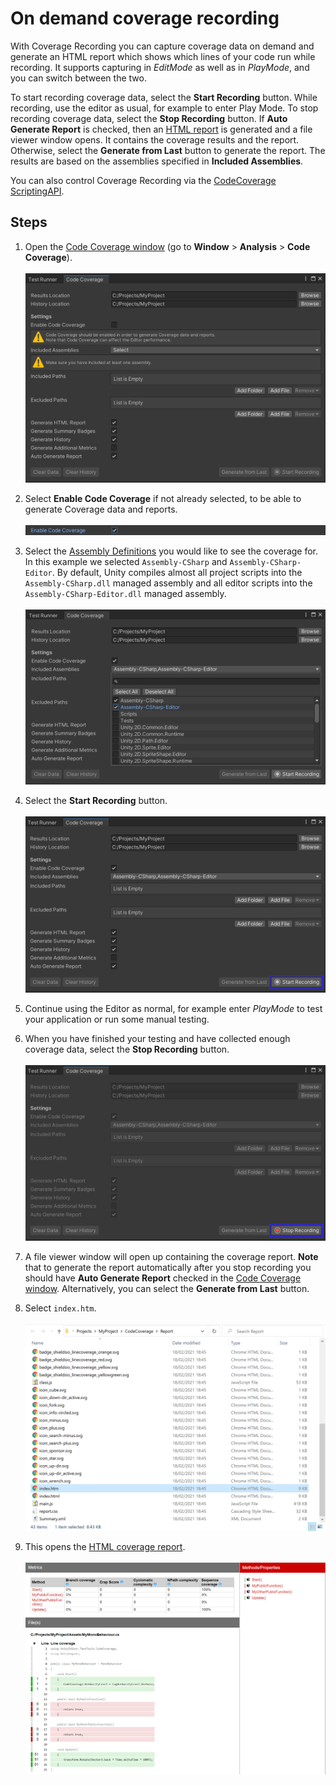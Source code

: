 # On demand coverage recording

With Coverage Recording you can capture coverage data on demand and generate an HTML report which shows which lines of your code run while recording. It supports capturing in _EditMode_ as well as in _PlayMode_, and you can switch between the two.

To start recording coverage data, select the **Start Recording** button. While recording, use the editor as usual, for example to enter Play Mode. To stop recording coverage data, select the **Stop Recording** button. If **Auto Generate Report** is checked, then an [HTML report](HowToInterpretResults.md) is generated and a file viewer window opens. It contains the coverage results and the report. Otherwise, select the **Generate from Last** button to generate the report. The results are based on the assemblies specified in **Included Assemblies**.

You can also control Coverage Recording via the [CodeCoverage ScriptingAPI](https://docs.unity3d.com/Packages/com.unity.testtools.codecoverage@latest/index.html?subfolder=/api/UnityEditor.TestTools.CodeCoverage.CodeCoverage.html).

## Steps

1. Open the [Code Coverage window](CodeCoverageWindow.md) (go to **Window** > **Analysis** > **Code Coverage**).<br/><br/>
![Code Coverage Window](images/using_coverage/open_coverage_window.png)

2. Select **Enable Code Coverage** if not already selected, to be able to generate Coverage data and reports.<br/><br/>
![Enable Code Coverage](images/using_coverage/enable_code_coverage.png)

3. Select the [Assembly Definitions](https://docs.unity3d.com/Manual/ScriptCompilationAssemblyDefinitionFiles.html) you would like to see the coverage for. In this example we selected `Assembly-CSharp` and `Assembly-CSharp-Editor`. By default, Unity compiles almost all project scripts into the `Assembly-CSharp.dll` managed assembly and all editor scripts into the `Assembly-CSharp-Editor.dll` managed assembly.<br/><br/>
![Select Assemblies](images/using_coverage/select_assemblies.png)

4. Select the **Start Recording** button.<br/><br/>
![Start Recording](images/coverage_recording/start_recording.png)

5. Continue using the Editor as normal, for example enter _PlayMode_ to test your application or run some manual testing.

6. When you have finished your testing and have collected enough coverage data, select the **Stop Recording** button.<br/><br/>
![Stop Recording](images/coverage_recording/stop_recording.png)

7. A file viewer window will open up containing the coverage report. **Note** that to generate the report automatically after you stop recording you should have **Auto Generate Report** checked in the [Code Coverage window](CodeCoverageWindow.md). Alternatively, you can select the **Generate from Last** button.<br/>

8. Select `index.htm`.<br/><br/>
![Report File Viewer](images/using_coverage/index_folder.png)

9. This opens the [HTML coverage report](HowToInterpretResults.md).<br/><br/>
![HTML Coverage Report](images/coverage_recording/report_html.png)
